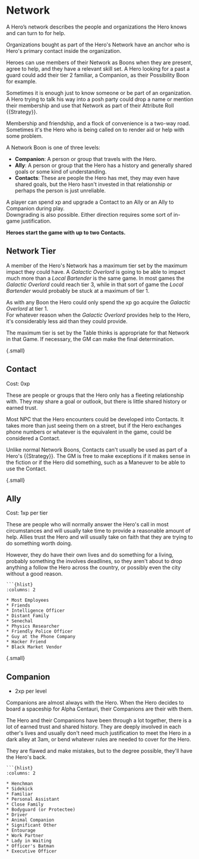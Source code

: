 # Network

A Hero’s network describes the people 
and organizations the Hero
knows and can turn to for help. 

Organizations bought as part of the Hero's Network
have an anchor who is Hero's primary contact inside the
organization.

Heroes can use members of their Network
as Boons when they are
present, agree to help, and they have a relevant skill set.
A Hero looking for a past a guard could add their tier 2 
familiar, a Companion, as their Possibility Boon for example.

Sometimes it is enough just to know someone or be part of 
an organization.  A Hero trying to talk his way into 
a posh party could drop a name or mention their membership
and use that Network as part of their Attribute Roll {{Strategy}}.

Membership and friendship, and a flock of convenience is a 
two-way road.  Sometimes it's the Hero who is being called 
on to render aid or help with some problem. 

A Network Boon is one of three levels:

* **Companion**: A person or group that travels with
the Hero.
* **Ally**: A person or group that the Hero has a 
history and generally shared goals or some kind
of understanding.
* **Contacts**: These are people the Hero has met, 
they may even have shared goals, but the Hero
hasn't invested in that relationship or 
perhaps the person is just unreliable. 

A player can spend xp and upgrade a Contact to an
Ally or an Ally to Companion during play.  
Downgrading is also possible.  Either direction
requires some sort of in-game justification.

**Heroes start the game with up to two 
Contacts.**

## Network Tier

A member of the Hero's Network has a maximum tier set
by the maximum impact they could have.  A *Galactic Overlord*
is going to be able to impact much more than a 
*Local Bartender* is the same game. In most games
the *Galactic Overlord* could reach tier 3, while 
in that sort of game the *Local Bartender* would 
probably be stuck at a maximum of tier 1.  

As with any Boon the Hero could only spend the
xp go acquire the *Galactic Overlord* at tier 1.  
For whatever reason when the *Galactic Overlord* 
provides help to the Hero, it's considerably less
aid than they could provide. 

The maximum tier is set by the Table thinks is 
appropriate for that Network in that Game.  If 
necessary, the GM can make the final determination.


{.small}
## Contact

Cost: 0xp

These are people or groups that the Hero only has a 
fleeting relationship with.  They may share a goal 
or outlook, but there is little shared history or 
earned trust.  

Most NPC that the Hero encounters could be developed 
into Contacts.  It takes more than just seeing them 
on a street, but if the Hero exchanges phone numbers
or whatever is the equivalent in the game, 
could be considered a Contact.

Unlike normal Network Boons, Contacts can't 
usually be used as part of a Hero's {{Strategy}}.
The GM is free to make exceptions if it makes sense
in the fiction or if the Hero did something, such 
as a Maneuver to be able to use the Contact.


{.small}
## Ally

Cost: 1xp per tier  

These are people who will normally answer the Hero's 
call in most circumstances and will usually take time 
to provide a reasonable amount of help.  Allies 
trust the Hero and will usually take on faith that 
they are trying to do something worth doing.

However, they do have their own lives and do something 
for a living, probably something the involves deadlines, 
so they aren't about to drop anything a follow the 
Hero across the country, or possibly even the city
without a good reason. 

```{admonition} Example Allies
```{hlist}
:columns: 2

* Most Employees
* Friends
* Intelligence Officer
* Distant Family
* Senechal
* Physics Researcher
* Friendly Police Officer
* Guy at the Phone Company
* Hacker Friend
* Black Market Vendor
```



{.small}
## Companion

* 2xp per level

Companions are almost always with the Hero.  When the Hero 
decides to board a spaceship for Alpha Centauri, their
Companions are their with them.

The Hero and their Companions have been through a lot together, 
there is a lot of earned trust and shared history.  They are 
deeply involved in each other's lives and usually don't need much 
justification to meet the Hero in a dark alley at 3am, or 
bend whatever rules are needed to cover for the Hero.

They are flawed and make mistakes, but to the degree possible, 
they'll have the Hero's back.

```{admonition} Example Companions
```{hlist}
:columns: 2

* Henchman
* Sidekick 
* Familiar 
* Personal Assistant
* Close Family
* Bodyguard (or Protectee)
* Driver
* Animal Companion
* Significant Other
* Entourage
* Work Partner
* Lady in Waiting
* Officer's Batman
* Executive Officer
```

